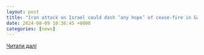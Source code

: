 ```yaml
---
layout: post
title: "Iran attack on Israel could dash ’any hope’ of cease-fire in Gaza, Biden admin official warns"
date: 2024-08-09 10:36:45 +0000
categories: [news]
---
```


[Читати далі](https://nypost.com/2024/08/08/us-news/iran-attack-on-israel-could-dash-any-hope-of-ceasefire-biden-official/)
